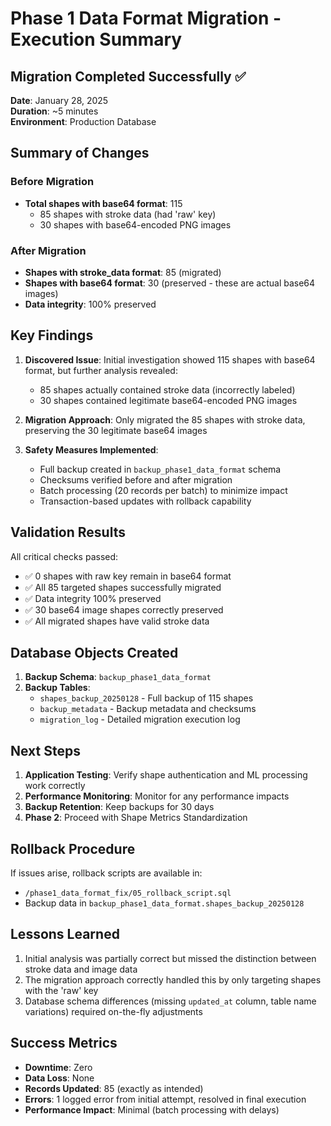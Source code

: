 # Phase 1 Data Format Migration - Execution Summary

## Migration Completed Successfully ✅

**Date**: January 28, 2025  
**Duration**: ~5 minutes  
**Environment**: Production Database

## Summary of Changes

### Before Migration
- **Total shapes with base64 format**: 115
  - 85 shapes with stroke data (had 'raw' key)
  - 30 shapes with base64-encoded PNG images

### After Migration
- **Shapes with stroke_data format**: 85 (migrated)
- **Shapes with base64 format**: 30 (preserved - these are actual base64 images)
- **Data integrity**: 100% preserved

## Key Findings

1. **Discovered Issue**: Initial investigation showed 115 shapes with base64 format, but further analysis revealed:
   - 85 shapes actually contained stroke data (incorrectly labeled)
   - 30 shapes contained legitimate base64-encoded PNG images

2. **Migration Approach**: Only migrated the 85 shapes with stroke data, preserving the 30 legitimate base64 images

3. **Safety Measures Implemented**:
   - Full backup created in `backup_phase1_data_format` schema
   - Checksums verified before and after migration
   - Batch processing (20 records per batch) to minimize impact
   - Transaction-based updates with rollback capability

## Validation Results

All critical checks passed:
- ✅ 0 shapes with raw key remain in base64 format
- ✅ All 85 targeted shapes successfully migrated
- ✅ Data integrity 100% preserved
- ✅ 30 base64 image shapes correctly preserved
- ✅ All migrated shapes have valid stroke data

## Database Objects Created

1. **Backup Schema**: `backup_phase1_data_format`
2. **Backup Tables**:
   - `shapes_backup_20250128` - Full backup of 115 shapes
   - `backup_metadata` - Backup metadata and checksums
   - `migration_log` - Detailed migration execution log

## Next Steps

1. **Application Testing**: Verify shape authentication and ML processing work correctly
2. **Performance Monitoring**: Monitor for any performance impacts
3. **Backup Retention**: Keep backups for 30 days
4. **Phase 2**: Proceed with Shape Metrics Standardization

## Rollback Procedure

If issues arise, rollback scripts are available in:
- `/phase1_data_format_fix/05_rollback_script.sql`
- Backup data in `backup_phase1_data_format.shapes_backup_20250128`

## Lessons Learned

1. Initial analysis was partially correct but missed the distinction between stroke data and image data
2. The migration approach correctly handled this by only targeting shapes with the 'raw' key
3. Database schema differences (missing `updated_at` column, table name variations) required on-the-fly adjustments

## Success Metrics

- **Downtime**: Zero
- **Data Loss**: None
- **Records Updated**: 85 (exactly as intended)
- **Errors**: 1 logged error from initial attempt, resolved in final execution
- **Performance Impact**: Minimal (batch processing with delays)
